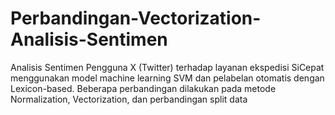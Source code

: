 # Perbandingan-Vectorization-Analisis-Sentimen
Analisis Sentimen Pengguna X (Twitter) terhadap layanan ekspedisi SiCepat menggunakan model machine learning SVM dan pelabelan otomatis dengan Lexicon-based. Beberapa perbandingan dilakukan pada metode Normalization, Vectorization, dan perbandingan split data
